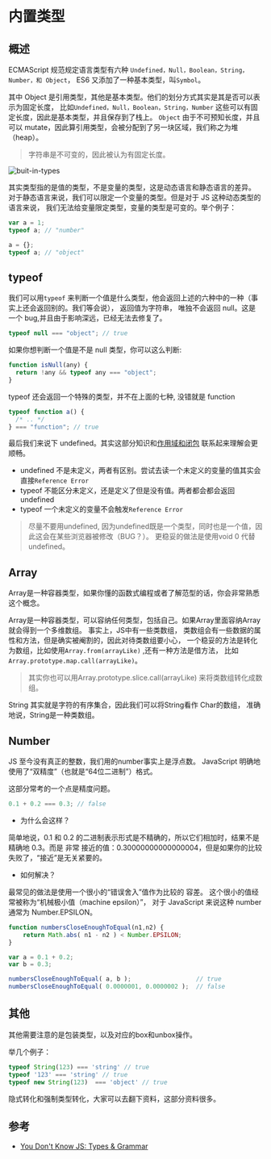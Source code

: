 # 内置类型

## 概述

ECMAScript 规范规定语言类型有六种 `Undefined，Null，Boolean，String，Number，和 Object`，
ES6 又添加了一种基本类型，叫`Symbol`。

其中 Object 是引用类型，其他是基本类型。他们的划分方式其实是其是否可以表示为固定长度，
比如`Undefined，Null，Boolean，String，Number` 这些可以有固定长度，因此是基本类型，并且保存到了栈上。
`Object` 由于不可预知长度，并且可以 mutate，因此算引用类型，会被分配到了另一块区域，我们称之为堆（heap）。

> 字符串是不可变的，因此被认为有固定长度。

![buit-in-types](https://p.ipic.vip/wrpt5s.jpg)

其实类型指的是值的类型，不是变量的类型，这是动态语言和静态语言的差异。
对于静态语言来说，我们可以限定一个变量的类型。但是对于 JS 这种动态类型的语言来说，
我们无法给变量限定类型，变量的类型是可变的。举个例子：

```js
var a = 1;
typeof a; // "number"

a = {};
typeof a; // "object"
```

## typeof

我们可以用`typeof` 来判断一个值是什么类型，他会返回上述的六种中的一种（事实上还会返回别的。我们等会说），
返回值为字符串，
唯独不会返回 null。这是一个 bug,并且由于影响深远，已经无法去修复了。

```js
typeof null === "object"; // true
```

如果你想判断一个值是不是 null 类型，你可以这么判断:

```js
function isNull(any) {
  return !any && typeof any === "object";
}
```

typeof 还会返回一个特殊的类型，并不在上面的七种, 没错就是 function

```js
typeof function a() {
  /* .. */
} === "function"; // true
```

最后我们来说下 undefined。其实这部分知识和[作用域和闭包](./scope&closures.md) 联系起来理解会更顺畅。

- undefined 不是未定义，两者有区别。尝试去读一个未定义的变量的值其实会直接`Reference Error`
- typeof 不能区分未定义，还是定义了但是没有值。两者都会都会返回undefined
- typeof 一个未定义的变量不会触发`Reference Error`

> 尽量不要用undefined, 因为undefined既是一个类型，同时也是一个值，因此这会在某些浏览器被修改（BUG？）。
更稳妥的做法是使用void 0 代替 undefined。

## Array

Array是一种容器类型，如果你懂的函数式编程或者了解范型的话，你会非常熟悉这个概念。

Array是一种容器类型，可以容纳任何类型，包括自己。如果Array里面容纳Array就会得到一个多维数组。
事实上，JS中有一些类数组， 类数组会有一些数据的属性和方法，但是确实被阉割的，因此对待类数组要小心，
一个稳妥的方法是转化为数组，比如使用`Array.from(arrayLike)` ,还有一种方法是借方法，
比如`Array.prototype.map.call(arrayLike)`。

> 其实你也可以用Array.prototype.slice.call(arrayLike) 来将类数组转化成数组。

String 其实就是字符的有序集合，因此我们可以将String看作 Char的数组，
准确地说，String是一种类数组。

## Number

JS 至今没有真正的整数，我们用的number事实上是浮点数。
JavaScript 明确地使用了“双精度”（也就是“64位二进制”）格式。

这部分常考的一个点是精度问题。

```js
0.1 + 0.2 === 0.3; // false
```

- 为什么会这样？

简单地说，0.1 和 0.2 的二进制表示形式是不精确的，所以它们相加时，结果不是精确地 0.3。而是 非常 接近的值：0.30000000000000004，但是如果你的比较失败了，“接近”是无关紧要的。

- 如何解决？

最常见的做法是使用一个很小的“错误舍入”值作为比较的 容差。
这个很小的值经常被称为“机械极小值（machine epsilon）”，
对于 JavaScript 来说这种 number 通常为 Number.EPSILON。

```js
function numbersCloseEnoughToEqual(n1,n2) {
	return Math.abs( n1 - n2 ) < Number.EPSILON;
}

var a = 0.1 + 0.2;
var b = 0.3;

numbersCloseEnoughToEqual( a, b );					// true
numbersCloseEnoughToEqual( 0.0000001, 0.0000002 );	// false

```

## 其他

其他需要注意的是包装类型，以及对应的box和unbox操作。

举几个例子：

```js
typeof String(123) === 'string' // true
typeof '123' === 'string' // true
typeof new String(123)  === 'object' // true
```
隐式转化和强制类型转化，大家可以去翻下资料，这部分资料很多。
## 参考

- [You Don't Know JS: Types & Grammar](https://github.com/getify/You-Dont-Know-JS/blob/master/types%20%26%20grammar/ch2.md)